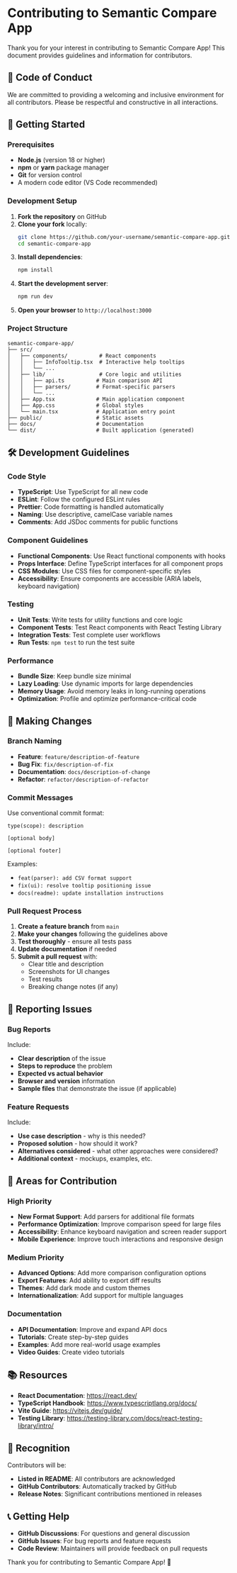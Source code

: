 # Contributing to Semantic Compare App

Thank you for your interest in contributing to Semantic Compare App! This document provides guidelines and information for contributors.

## 🤝 Code of Conduct

We are committed to providing a welcoming and inclusive environment for all contributors. Please be respectful and constructive in all interactions.

## 🚀 Getting Started

### Prerequisites

- **Node.js** (version 18 or higher)
- **npm** or **yarn** package manager
- **Git** for version control
- A modern code editor (VS Code recommended)

### Development Setup

1. **Fork the repository** on GitHub
2. **Clone your fork** locally:
   ```bash
   git clone https://github.com/your-username/semantic-compare-app.git
   cd semantic-compare-app
   ```
3. **Install dependencies**:
   ```bash
   npm install
   ```
4. **Start the development server**:
   ```bash
   npm run dev
   ```
5. **Open your browser** to `http://localhost:3000`

### Project Structure

```
semantic-compare-app/
├── src/
│   ├── components/          # React components
│   │   ├── InfoTooltip.tsx  # Interactive help tooltips
│   │   └── ...
│   ├── lib/                 # Core logic and utilities
│   │   ├── api.ts          # Main comparison API
│   │   ├── parsers/        # Format-specific parsers
│   │   └── ...
│   ├── App.tsx             # Main application component
│   ├── App.css             # Global styles
│   └── main.tsx            # Application entry point
├── public/                 # Static assets
├── docs/                   # Documentation
└── dist/                   # Built application (generated)
```

## 🛠️ Development Guidelines

### Code Style

- **TypeScript**: Use TypeScript for all new code
- **ESLint**: Follow the configured ESLint rules
- **Prettier**: Code formatting is handled automatically
- **Naming**: Use descriptive, camelCase variable names
- **Comments**: Add JSDoc comments for public functions

### Component Guidelines

- **Functional Components**: Use React functional components with hooks
- **Props Interface**: Define TypeScript interfaces for all component props
- **CSS Modules**: Use CSS files for component-specific styles
- **Accessibility**: Ensure components are accessible (ARIA labels, keyboard navigation)

### Testing

- **Unit Tests**: Write tests for utility functions and core logic
- **Component Tests**: Test React components with React Testing Library
- **Integration Tests**: Test complete user workflows
- **Run Tests**: `npm test` to run the test suite

### Performance

- **Bundle Size**: Keep bundle size minimal
- **Lazy Loading**: Use dynamic imports for large dependencies
- **Memory Usage**: Avoid memory leaks in long-running operations
- **Optimization**: Profile and optimize performance-critical code

## 📝 Making Changes

### Branch Naming

- **Feature**: `feature/description-of-feature`
- **Bug Fix**: `fix/description-of-fix`
- **Documentation**: `docs/description-of-change`
- **Refactor**: `refactor/description-of-refactor`

### Commit Messages

Use conventional commit format:
```
type(scope): description

[optional body]

[optional footer]
```

Examples:
- `feat(parser): add CSV format support`
- `fix(ui): resolve tooltip positioning issue`
- `docs(readme): update installation instructions`

### Pull Request Process

1. **Create a feature branch** from `main`
2. **Make your changes** following the guidelines above
3. **Test thoroughly** - ensure all tests pass
4. **Update documentation** if needed
5. **Submit a pull request** with:
   - Clear title and description
   - Screenshots for UI changes
   - Test results
   - Breaking change notes (if any)

## 🐛 Reporting Issues

### Bug Reports

Include:
- **Clear description** of the issue
- **Steps to reproduce** the problem
- **Expected vs actual behavior**
- **Browser and version** information
- **Sample files** that demonstrate the issue (if applicable)

### Feature Requests

Include:
- **Use case description** - why is this needed?
- **Proposed solution** - how should it work?
- **Alternatives considered** - what other approaches were considered?
- **Additional context** - mockups, examples, etc.

## 🔧 Areas for Contribution

### High Priority
- **New Format Support**: Add parsers for additional file formats
- **Performance Optimization**: Improve comparison speed for large files
- **Accessibility**: Enhance keyboard navigation and screen reader support
- **Mobile Experience**: Improve touch interactions and responsive design

### Medium Priority
- **Advanced Options**: Add more comparison configuration options
- **Export Features**: Add ability to export diff results
- **Themes**: Add dark mode and custom themes
- **Internationalization**: Add support for multiple languages

### Documentation
- **API Documentation**: Improve and expand API docs
- **Tutorials**: Create step-by-step guides
- **Examples**: Add more real-world usage examples
- **Video Guides**: Create video tutorials

## 📚 Resources

- **React Documentation**: https://react.dev/
- **TypeScript Handbook**: https://www.typescriptlang.org/docs/
- **Vite Guide**: https://vitejs.dev/guide/
- **Testing Library**: https://testing-library.com/docs/react-testing-library/intro/

## 🎉 Recognition

Contributors will be:
- **Listed in README**: All contributors are acknowledged
- **GitHub Contributors**: Automatically tracked by GitHub
- **Release Notes**: Significant contributions mentioned in releases

## 📞 Getting Help

- **GitHub Discussions**: For questions and general discussion
- **GitHub Issues**: For bug reports and feature requests
- **Code Review**: Maintainers will provide feedback on pull requests

Thank you for contributing to Semantic Compare App! 🚀
